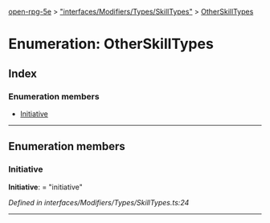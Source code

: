 [open-rpg-5e](../README.md) > ["interfaces/Modifiers/Types/SkillTypes"](../modules/_interfaces_modifiers_types_skilltypes_.md) > [OtherSkillTypes](../enums/_interfaces_modifiers_types_skilltypes_.otherskilltypes.md)

# Enumeration: OtherSkillTypes

## Index

### Enumeration members

* [Initiative](_interfaces_modifiers_types_skilltypes_.otherskilltypes.md#initiative)

---

## Enumeration members

<a id="initiative"></a>

###  Initiative

**Initiative**:  = "initiative"

*Defined in interfaces/Modifiers/Types/SkillTypes.ts:24*

___

